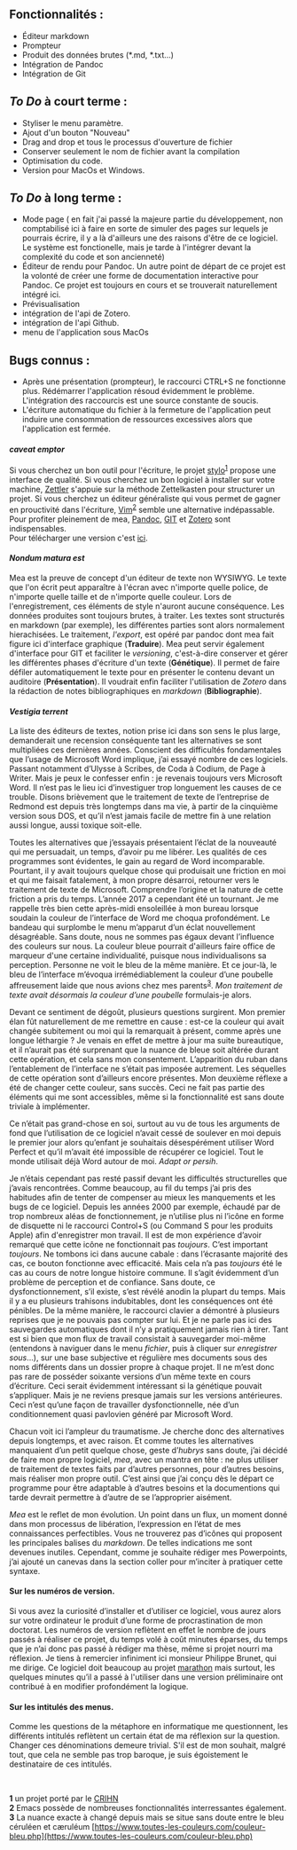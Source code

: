 ## Fonctionnalités :
- Éditeur markdown
- Prompteur
- Produit des données brutes (*.md, *.txt...)
- Intégration de Pandoc
- Intégration de Git


## _To Do_ à court terme :
- Styliser le menu paramètre.
- Ajout d'un bouton "Nouveau"
- Drag and drop et tous le processus d'ouverture de fichier
- Conserver seulement le nom de fichier avant la compilation
- Optimisation du code.
- Version pour MacOs et Windows.

## _To Do_ à long terme : 
- Mode page ( en fait j'ai passé la majeure partie du développement, non comptabilisé ici à faire en sorte de simuler des pages sur lequels je pourrais écrire, il y a là d'ailleurs une des raisons d'être de ce logiciel. Le système est fonctionelle, mais je tarde à l'intégrer devant la complexité du code et son ancienneté)
- Éditeur de rendu pour Pandoc. Un autre point de départ de ce projet est la volonté de créer une forme de documentation interactive pour Pandoc. Ce projet est toujours en cours et se trouverait naturellement intégré ici.
- Prévisualisation
- intégration de l'api de Zotero.
- intégration de l'api Github.
- menu de l'application sous MacOs


## Bugs connus :
- Après une présentation (prompteur), le raccourci CTRL+S ne fonctionne plus. Rédémarrer l'application résoud évidemment le problème. L'intégration des raccourcis est une source constante de soucis.
- L'écriture automatique du fichier à la fermeture de l'application peut induire une consommation de ressources excessives alors que l'application est fermée.

#### _caveat emptor_
Si vous cherchez un bon outil pour l'écriture, le projet [stylo](https://stylo.huma-num.fr/login)<sup>[1](#f1)</sup> propose une interface de qualité. Si vous cherchez un bon logiciel à installer sur votre machine, [Zettler](https://www.zettlr.com/) s'appuie sur la méthode Zettelkasten pour structurer un projet. Si vous cherchez un éditeur généraliste qui vous permet de gagner en prouctivité dans l'écriture, [Vim](https://www.vim.org/)<sup>[2](#f2)</sup> semble une alternative indépassable.
Pour profiter pleinement de mea, [Pandoc](https://pandoc.org/installing.html), [GIT](https://git-scm.com/downloads) et [Zotero](https://www.zotero.org/download/) sont indispensables. <br>
Pour télécharger une version c'est [ici](https://github.com/jdehut/mea/releases).
 
#### _Nondum matura est_
Mea est la preuve de concept d'un éditeur de texte non WYSIWYG. Le texte que l'on écrit peut apparaître à l'écran avec n'importe quelle police, de n'importe quelle taille et de n'importe quelle couleur. Lors de l'enregistrement, ces éléments de style n'auront aucune conséquence. Les données produites sont toujours brutes, à traiter. Les textes sont structurés en markdown (par exemple), les différentes parties sont alors normalement hierachisées. Le traitement, _l'export_, est opéré par pandoc dont mea fait figure ici d'interface graphique (**Traduire**). Mea peut servir également d'interface pour GIT et faciliter le _versioning_, c'est-à-dire conserver et gérer les différentes phases d'écriture d'un texte (**Génétique**). Il permet de faire défiler automatiquement le texte pour en présenter le contenu devant un auditoire (**Présentation**). Il voudrait enfin faciliter l'utilisation de _Zotero_ dans la rédaction de notes bibliographiques en _markdown_ (**Bibliographie**).

#### _Vestigia terrent_
La liste des éditeurs de textes, notion prise ici dans son sens le plus large, demanderait une recension conséquente tant les alternatives se sont multipliées ces dernières années. Conscient des difficultés fondamentales que l’usage de Microsoft Word implique, j’ai essayé nombre de ces logiciels. Passant notamment d’Ulysse à Scribes, de Coda à Codium, de Page à Writer. Mais je peux le confesser enfin : je revenais toujours vers Microsoft Word. Il n’est pas le lieu ici d’investiguer trop longuement les causes de ce trouble. Disons brièvement que le traitement de texte de l’entreprise de Redmond est depuis très longtemps dans ma vie, à partir de la cinquième version sous DOS, et qu’il n’est jamais facile de mettre fin à une relation aussi longue, aussi toxique soit-elle. 


Toutes les alternatives que j’essayais présentaient l’éclat de la nouveauté qui me persuadait, un temps, d’avoir pu me libérer. Les qualités de ces programmes sont évidentes, le gain au regard de Word incomparable. Pourtant, il y avait toujours quelque chose qui produisait une friction en moi et qui me faisait fatalement, à mon propre désarroi, retourner vers le traitement de texte de Microsoft. Comprendre l’origine et la nature de cette friction a pris du temps. L’année 2017 a cependant été un tournant. Je me rappelle très bien cette après-midi ensoleillée à mon bureau lorsque soudain la couleur de l’interface de Word me choqua profondément. Le bandeau qui surplombe le menu m’apparut d’un éclat nouvellement désagréable. Sans doute, nous ne sommes pas égaux devant l’influence des couleurs sur nous. La couleur bleue pourrait d'ailleurs faire office de marqueur d'une certaine individualité, puisque nous individualisons sa perception. Personne ne voit le bleu de la même manière. Et ce jour-là, le bleu de l’interface m’évoqua irrémédiablement la couleur d’une poubelle affreusement laide que nous avions chez mes parents<sup>[3](#f3)</sup>. _Mon traitement de texte avait désormais la couleur d’une poubelle_ formulais-je alors.


Devant ce sentiment de dégoût, plusieurs questions surgirent. Mon premier élan fût naturellement de me remettre en cause : est-ce la couleur qui avait changée subitement ou moi qui la remarquait à présent, comme après une longue léthargie ? Je venais en effet de mettre à jour ma suite bureautique, et il n’aurait pas été surprenant que la nuance de bleue soit altérée durant cette opération, et cela sans mon consentement. L’apparition du ruban dans l’entablement de l’interface ne s’était pas imposée autrement. Les séquelles de cette opération sont d’ailleurs encore présentes. Mon deuxième réflexe a été de changer cette couleur, sans succès. Ceci ne fait pas partie des éléments qui me sont accessibles, même si la fonctionnalité est sans doute triviale à implémenter.


Ce n’était pas grand-chose en soi, surtout au vu de tous les arguments de fond que l’utilisation de ce logiciel n’avait cessé de soulever en moi depuis le premier jour alors qu’enfant je souhaitais désespérément utiliser Word Perfect et qu’il m’avait été impossible de récupérer ce logiciel. Tout le monde utilisait déjà Word autour de moi. _Adapt or persih_. 


Je n’étais cependant pas resté passif devant les difficultés structurelles que j’avais rencontrées. Comme beaucoup, au fil du temps j’ai pris des habitudes afin de tenter de compenser au mieux les manquements et les bugs de ce logiciel. Depuis les années 2000 par exemple, échaudé par de trop nombreux aléas de fonctionnement, je n’utilise plus ni l’icône en forme de disquette ni le raccourci Control+S (ou Command S pour les produits Apple) afin d'enregistrer mon travail. Il est de mon expérience d’avoir remarqué que cette icône ne fonctionnait pas _toujours_. C’est important _toujours_. Ne tombons ici dans aucune cabale : dans l’écrasante majorité des cas, ce bouton fonctionne avec efficacité. Mais cela n’a pas _toujours_ été le cas au cours de notre longue histoire commune. Il s’agit évidemment d’un problème de perception et de confiance. Sans doute, ce dysfonctionnement, s’il existe, s’est révélé anodin la plupart du temps. Mais il y a eu plusieurs trahisons indubitables, dont les conséquences ont été pénibles. De la même manière, le raccourci clavier a démontré à plusieurs reprises que je ne pouvais pas compter sur lui. Et je ne parle pas ici des sauvegardes automatiques dont il n’y a pratiquement jamais rien à tirer. Tant est si bien que mon flux de travail consistait à sauvegarder moi-même (entendons à naviguer dans le menu _fichier_, puis à cliquer sur _enregistrer sous_…), sur une base subjective et régulière mes documents sous des noms différents dans un dossier propre à chaque projet. Il ne m’est donc pas rare de posséder soixante versions d’un même texte en cours d’écriture. Ceci serait évidemment intéressant si la génétique pouvait s’appliquer. Mais je ne reviens presque jamais sur les versions antérieures. Ceci n’est qu’une façon de travailler dysfonctionnelle, née d’un conditionnement quasi pavlovien généré par Microsoft Word. 


Chacun voit ici l’ampleur du traumatisme. Je cherche donc des alternatives depuis longtemps, et avec raison. Et comme toutes les alternatives manquaient d’un petit quelque chose, geste d’_hubrys_ sans doute, j’ai décidé de faire mon propre logiciel, _mea_, avec un mantra en tête : ne plus utiliser de traitement de textes faits par d’autres personnes, pour d’autres besoins, mais réaliser mon propre outil. C’est ainsi que j’ai conçu dès le départ ce programme pour être adaptable à d’autres besoins et la documentions qui tarde devrait permettre à d’autre de se l’approprier aisément. 


_Mea_ est le reflet de mon évolution. Un point dans un flux, un moment donné dans mon processus de libération, l’expression en l’état de mes connaissances perfectibles. Vous ne trouverez pas d’icônes qui proposent les principales balises du _markdown_. De telles indications me sont devenues inutiles. Cependant, comme je souhaite rédiger mes Powerpoints, j’ai ajouté un canevas dans la section coller pour m’inciter à pratiquer cette syntaxe.


#### Sur les numéros de version. 
Si vous avez la curiosité d’installer et d’utiliser ce logiciel, vous aurez alors sur votre ordinateur le produit d’une forme de procrastination de mon doctorat. Les numéros de version reflètent en effet le nombre de jours passés à réaliser ce projet, du temps volé à coût minutes éparses, du temps que je n’ai donc pas passé à rédiger ma thèse, même si projet nourri ma réflexion. Je tiens à remercier infiniment ici monsieur Philippe Brunet, qui me dirige. Ce logiciel doit beaucoup au projet [marathon](https://www.demodocos.fr/ch2.html) mais surtout, les quelques minutes qu’il a passé à l'utiliser dans une version préliminaire ont contribué à en modifier profondément la logique.  


#### Sur les intitulés des menus. 
Comme les questions de la métaphore en informatique me questionnent, les différents intitulés reflètent un certain état de ma réflexion sur la question. Changer ces dénominations demeure trivial. S'il est de mon souhait, malgré tout, que cela ne semble pas trop baroque, je suis égoistement le destinataire de ces intitulés.







 

<b id="f1">1</b> un projet porté par le [CRIHN](https://www.crihn.org/)<br>
<b id="f2">2</b> Emacs possède de nombreuses fonctionnalités interressantes également.<br>
<b id="f3">3</b> La nuance exacte à changé depuis mais se situe sans doute entre le bleu céruléen et cæruléum [https://www.toutes-les-couleurs.com/couleur-bleu.php](https://www.toutes-les-couleurs.com/couleur-bleu.php)<br>




